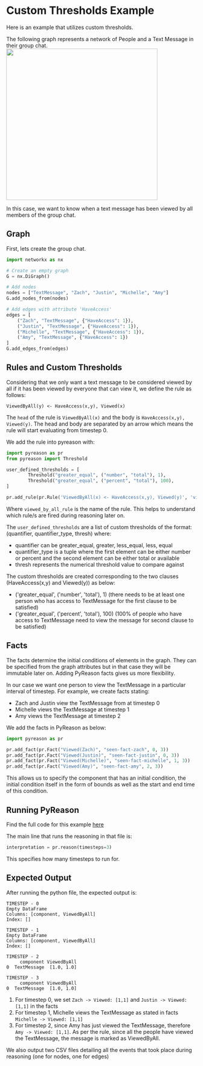 # Custom Thresholds Example

Here is an example that utilizes custom thresholds.

The following graph represents a network of People and a Text Message in their group chat.
<img src="../media/group_chat_graph.png" width="400" height="400"/>

In this case, we want to know when a text message has been viewed by all members of the group chat.

## Graph
First, lets create the group chat.

```python
import networkx as nx

# Create an empty graph
G = nx.DiGraph()

# Add nodes
nodes = ["TextMessage", "Zach", "Justin", "Michelle", "Amy"]
G.add_nodes_from(nodes)

# Add edges with attribute 'HaveAccess'
edges = [
    ("Zach", "TextMessage", {"HaveAccess": 1}),
    ("Justin", "TextMessage", {"HaveAccess": 1}),
    ("Michelle", "TextMessage", {"HaveAccess": 1}),
    ("Amy", "TextMessage", {"HaveAccess": 1})
]
G.add_edges_from(edges)

```

## Rules and Custom Thresholds
Considering that we only want a text message to be considered viewed by all if it has been viewed by everyone that can view it, we define the rule as follows:

```text
ViewedByAll(y) <- HaveAccess(x,y), Viewed(x)
```

The `head` of the rule is `ViewedByAll(x)` and the body is `HaveAccess(x,y), Viewed(y)`. The head and body are separated by an arrow which means the rule will start evaluating from
timestep 0.

We add the rule into pyreason with:

```python
import pyreason as pr
from pyreason import Threshold

user_defined_thresholds = [
        Threshold("greater_equal", ("number", "total"), 1),
        Threshold("greater_equal", ("percent", "total"), 100),
]

pr.add_rule(pr.Rule('ViewedByAll(x) <- HaveAccess(x,y), Viewed(y)', 'viewed_by_all_rule', user_defined_thresholds))
```
Where `viewed_by_all_rule` is the name of the rule. This helps to understand which rule/s are fired during reasoning later on.

The `user_defined_thresholds` are a list of custom thresholds of the format: (quantifier, quantifier_type, thresh) where:
- quantifier can be greater_equal, greater, less_equal, less, equal
- quantifier_type is a tuple where the first element can be either number or percent and the second element can be either total or available
- thresh represents the numerical threshold value to compare against

The custom thresholds are created corresponding to the two clauses (HaveAccess(x,y) and Viewed(y)) as below:
- ('greater_equal', ('number', 'total'), 1) (there needs to be at least one person who has access to TextMessage for the first clause to be satisfied)
- ('greater_equal', ('percent', 'total'), 100) (100% of people who have access to TextMessage need to view the message for second clause to be satisfied)

## Facts
The facts determine the initial conditions of elements in the graph. They can be specified from the graph attributes but in that
case they will be immutable later on. Adding PyReason facts gives us more flexibility.

In our case we want one person to view the TextMessage in a particular interval of timestep.
For example, we create facts stating:
- Zach and Justin view the TextMessage from at timestep 0
- Michelle views the TextMessage at timestep 1
- Amy views the TextMessage at timestep 2

We add the facts in PyReason as below:
```python
import pyreason as pr

pr.add_fact(pr.Fact("Viewed(Zach)", "seen-fact-zach", 0, 3))
pr.add_fact(pr.Fact("Viewed(Justin)", "seen-fact-justin", 0, 3))
pr.add_fact(pr.Fact("Viewed(Michelle)", "seen-fact-michelle", 1, 3))
pr.add_fact(pr.Fact("Viewed(Amy)", "seen-fact-amy", 2, 3))
```

This allows us to specify the component that has an initial condition, the initial condition itself in the form of bounds
as well as the start and end time of this condition. 

## Running PyReason
Find the full code for this example [here](../tests/test_custom_thresholds.py)

The main line that runs the reasoning in that file is:
```python
interpretation = pr.reason(timesteps=3)
```
This specifies how many timesteps to run for.

## Expected Output
After running the python file, the expected output is:

```
TIMESTEP - 0
Empty DataFrame
Columns: [component, ViewedByAll]
Index: []

TIMESTEP - 1
Empty DataFrame
Columns: [component, ViewedByAll]
Index: []

TIMESTEP - 2
     component ViewedByAll
0  TextMessage  [1.0, 1.0]

TIMESTEP - 3
     component ViewedByAll
0  TextMessage  [1.0, 1.0]

```

1. For timestep 0, we set `Zach -> Viewed: [1,1]` and `Justin -> Viewed: [1,1]` in the facts
2. For timestep 1, Michelle views the TextMessage as stated in facts `Michelle -> Viewed: [1,1]`
3. For timestep 2, since Amy has just viewed the TextMessage, therefore `Amy -> Viewed: [1,1]`. As per the rule,
since all the people have viewed the TextMessage, the message is marked as ViewedByAll.


We also output two CSV files detailing all the events that took place during reasoning (one for nodes, one for edges)
